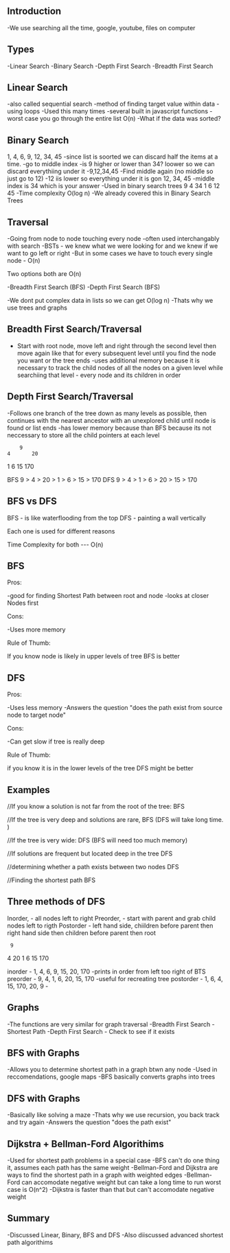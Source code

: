 ## Introduction
-We use searching all the time, google, youtube, files on computer

## Types
-Linear Search
-Binary Search
-Depth First Search
-Breadth First Search

## Linear Search
-also called sequential search
-method of finding target value within data
-using loops
-Used this many times
-several built in javascript functions
-worst case you go through the entire list O(n)
-What if the data was sorted?

## Binary Search
1, 4, 6, 9, 12, 34, 45
-since list is soorted we can discard half the items at a time.
-go to middle index
-is 9 higher or lower than 34? loower so we can discard everythiing under it
-9,12,34,45
-Find middle again (no middle so just go to 12)
-12 iis lower so everything under it is gon
12, 34, 45
-middle index is 34 which is your answer
-Used in binary search trees
          9
      4      34
    1  6    12 45
-Time complexity O(log n)
-We already covered this in Binary Search Trees

## Traversal
-Going from node to node touching every node
-often used interchangably with search
-BSTs - we knew what we were looking for and we knew if we want to go left or right
-But in some cases we have to touch every single node - O(n)

Two options both are O(n)

-Breadth First Search (BFS)
-Depth First Search (BFS)

-We dont put complex data in lists so we can get O(log n)
-Thats why we use trees and graphs

## Breadth First Search/Traversal
- Start with root node, move left and right through the second level then move again like that for every subsequent level until you find the node you want or the tree ends
-uses additional memory because it is necessary to track the child nodes of all the nodes on a given level while searchiing that level - every node and its children in order

## Depth First Search/Traversal
-Follows one branch of the tree down as many levels as possible, then continues with the nearest ancestor with an unexplored child until node is found or list ends
-has lower memory because than BFS because its not neccessary to store all the child pointers at each level

        9
    4       20
  1   6   15  170

  BFS 9 > 4 > 20 > 1 > 6 > 15 > 170
  DFS 9 > 4 > 1 > 6 > 20 > 15 > 170 

  ## BFS vs DFS

  BFS - is like waterflooding from the top
  DFS - painting a wall vertically

  Each one is used for different reasons

  Time Complexity for both --- O(n)

  ## BFS 
  
  Pros:

  -good for finding Shortest Path between root and node
  -looks at closer Nodes first

  Cons:

  -Uses more memory

  Rule of Thumb:

  If you know node is likely in upper levels of tree BFS is better

  ## DFS

  Pros:

  -Uses less memory
  -Answers the question "does the path exist from source node to target node"

  Cons:

  -Can get slow if tree is really deep
 
  Rule of Thumb:

  if you know it is in the lower levels of the tree DFS might be better

  ## Examples

//If you know a solution is not far from the root of the tree:
BFS

//If the tree is very deep and solutions are rare, 
BFS (DFS will take long time. )

//If the tree is very wide:
DFS (BFS will need too much memory)

//If solutions are frequent but located deep in the tree
DFS

//determining whether a path exists between two nodes
DFS

//Finding the shortest path
BFS

## Three methods of DFS
Inorder, - all nodes left to right
Preorder, - start with parent and grab child nodes left to rigth
Postorder - left hand side, chiildren before parent then right hand side then children before parent then root

     9
  4     20
1   6 15  170

  inorder - 1, 4, 6, 9, 15, 20, 170 -prints in order from left too right of BTS
  preorder - 9, 4, 1, 6, 20, 15, 170 -useful for recreating tree
  postorder - 1, 6, 4, 15, 170, 20, 9 - 

  ## Graphs
  -The functions are very similar for graph traversal
  -Breadth First Search - Shortest Path
  -Depth First Search - Check to see if it exists

  ## BFS with Graphs
  -Allows you to determine shortest path in a graph btwn any node
  -Used in reccomendations, google maps
  -BFS basically converts graphs into trees

  ## DFS with Graphs
  -Basically like solving a maze
  -Thats why we use recursion, you back track and try again
  -Answers the question "does the path exist"

  ## Dijkstra + Bellman-Ford Algorithims
  -Used for shortest path problems in a special case
  -BFS can't do one thing it, assumes each path has the same weight
  -Bellman-Ford and Dijkstra are ways to find the shortest path in a graph with weighted edges
  -Bellman-Ford can accomodate negative weight but can take a long time to run worst case is O(n^2)
  -Dijkstra is faster than that but can't accomodate negative weight

  ## Summary
  -Discussed Linear, Binary, BFS and DFS
  -Also diiscussed advanced shortest path algorithims